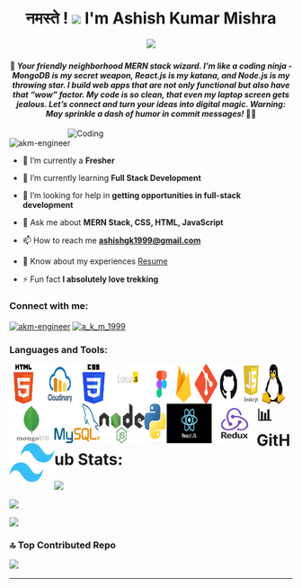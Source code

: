 <h1 align="center"> नमस्ते ! <img src="https://emojis.slackmojis.com/emojis/images/1577305505/7373/hand_wave.gif?1577305505" width="50" /> I'm Ashish Kumar Mishra</h1>

<p align="center"><img src="https://github.com/akm-engineer/akm-engineer/assets/118009781/b5c77ad8-b0ee-4d1d-8c8d-0e783fe90148"></p>

<h4 align="center">👋 <em>Your friendly neighborhood MERN stack wizard. I’m like a coding ninja - MongoDB is my secret weapon, React.js is my katana, and Node.js is my throwing star. I build web apps that are not only functional but also have that “wow” factor. My code is so clean, that even my laptop screen gets jealous. Let’s connect and turn your ideas into digital magic. Warning: May sprinkle a dash of humor in commit messages!</em> 🚀😄</h4>
<img align="right" alt="Coding" width="400" src="https://cdn.dribbble.com/users/1162077/screenshots/3848914/programmer.gif">

<p align="left"> <img src="https://komarev.com/ghpvc/?username=akm-engineer&label=Profile%20views&color=0f89b6&style=flat" alt="akm-engineer" /> </p>


- 🔭 I’m currently a **Fresher**

- 🌱 I’m currently learning **Full Stack Development**

- 🤝 I’m looking for help in **getting opportunities in full-stack development**

- 💬 Ask me about **MERN Stack, CSS, HTML, JavaScript**

- 📫 How to reach me **ashishgk1999@gmail.com**
  
-  📄 Know about my experiences [Resume](https://drive.google.com/file/d/1I0ysckvKsgHTtyjhU56jAoTHd3lXBGvl/view?usp=sharing)

- ⚡ Fun fact **I absolutely love trekking**

<h3 align="left">Connect with me:</h3>
<p align="left">
<a href="https://linkedin.com/in/akm-engineer" target="blank"><img align="center" src="https://raw.githubusercontent.com/rahuldkjain/github-profile-readme-generator/master/src/images/icons/Social/linked-in-alt.svg" alt="akm-engineer" height="30" width="40" /></a>
<a href="https://instagram.com/a_k_m_1999" target="blank"><img align="center" src="https://raw.githubusercontent.com/rahuldkjain/github-profile-readme-generator/master/src/images/icons/Social/instagram.svg" alt="a_k_m_1999" height="30" width="40" /></a>
</p>

<h3 align="left">Languages and Tools:</h3>


<a href="https://www.w3.org/html/" target="_blank">
  <img align="left" title="Typescript" alt="Typescript" height="70" width="50px" src="./assets/html.png" />
</a>

<a href="https://www.typescriptlang.org" target="_blank">
  <img align="left" title="Typescript" alt="Typescript" height="70" width="80px" src="./assets/cloudinary.jpg" />
</a>

<a href="https://www.w3schools.com/css/" target="_blank">
  <img align="left" title="Typescript" alt="Typescript" height="70" width="40px" src="./assets/css.png" />
</a>

<a href="https://expressjs.com" target="_blank">
  <img align="left" title="Typescript" alt="Typescript" height="70" width="80px" src="./assets/expressjs.png" />
</a>

<a href="https://www.figma.com/" target="_blank">
  <img align="left" title="Typescript" alt="Typescript" height="70" width="40px" src="./assets/figma.png" />
</a>

<a href="https://firebase.google.com/" target="_blank">
  <img align="left" title="Typescript" alt="Typescript" height="70" width="40px" src="./assets/firebase.png" />
</a>
<a href="https://git-scm.com/" target="_blank">
  <img align="left" title="Typescript" alt="Typescript" height="70" width="40px" src="./assets/git.png" />
</a>

<a href="https://www.typescriptlang.org" target="_blank">
  <img align="left" title="Typescript" alt="Typescript" height="70" width="40px" src="./assets/github.jpg" />
</a>

<a href="https://www.typescriptlang.org" target="_blank">
  <img align="left" title="Typescript" alt="Typescript" height="70" width="40px" src="./assets/js.png" />
</a>

<a href="https://www.linux.org/" target="_blank">
  <img align="left" title="Typescript" alt="Typescript" height="70" width="40px" src="./assets/linux.png" />
</a>

<a href="https://www.mongodb.com/" target="_blank">
  <img align="left" title="Typescript" alt="Typescript" height="70" width="80px" src="./assets/mongodb.png" />
</a>
<a href="https://www.mysql.com/" target="_blank">
  <img align="left" title="Typescript" alt="Typescript" height="70" width="80px" src="./assets/mysql.png" />
</a>

<a href="https://nodejs.org" target="_blank">
  <img align="left" title="Typescript" alt="Typescript" height="70" width="80px" src="./assets/nodejs.png" />
</a>

<a href="https://www.python.org" target="_blank">
  <img align="left" title="Typescript" alt="Typescript" height="70" width="40px" src="./assets/python.png" />
</a>

<a href="https://reactjs.org/" target="_blank">
  <img align="left" title="Typescript" alt="Typescript" height="70" width="80px" src="./assets/react.js-img.png" />
</a>

<a href="https://redux.js.org" target="_blank">
  <img align="left" title="Typescript" alt="Typescript" height="70" width="80px" src="./assets/redux.png" />
</a>

<a href="[https://www.typescriptlang.org](https://tailwindcss.com/docs/installation)" target="_blank">
  <img align="left" title="Typescript" alt="Typescript" height="70" width="80px" src="./assets/tailwind.png" />
</a>



    


# 📊 GitHub Stats:

<p align="center">
  
<img align="center" src="https://github-readme-stats.vercel.app/api?username=akm-engineer&theme=jolly&hide_border=false&include_all_commits=true&count_private=true"> &nbsp;

<img align="center" src="https://github-readme-streak-stats.herokuapp.com/?user=akm-engineer&theme=jolly&hide_border=false"> 

<img align="center" src="https://github-readme-stats.vercel.app/api/top-langs/?username=akm-engineer&theme=jolly&hide_border=false&include_all_commits=true&count_private=true&layout=compact"> &nbsp;&nbsp;

</p>


### 🔝 Top Contributed Repo

![](https://github-contributor-stats.vercel.app/api?username=akm-engineer&limit=5&theme=radical&combine_all_yearly_contributions=true)

---



